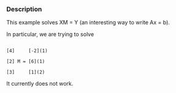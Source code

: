 ### Description

This example solves XM = Y (an interesting way to write Ax = b).

In particular, we are trying to solve

``` text

[4]     [-2](1)

[2] M = [6](1)

[3]     [1](2)
```

It currently does not work.
